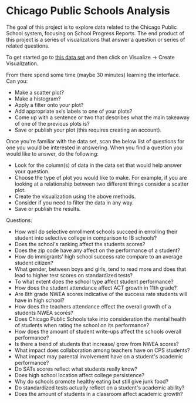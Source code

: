 # Chicago Public Schools Analysis

The goal of this project is to explore data related to the Chicago Public School system, focusing on School Progress Reports. The end product of this project is a series of visualizations that answer a question or series of related questions.

To get started go to [this data set](https://data.cityofchicago.org/Education/Chicago-Public-Schools-School-Progress-Reports-SY1/cp7s-7gxg) and then click on Visualize -> Create Visualization.

From there spend some time (maybe 30 minutes) learning the interface.
Can you:
* Make a scatter plot?
* Make a histogram?
* Apply a filter onto your plot?
* Add appropriate axis labels to one of your plots?
* Come up with a sentence or two that describes what the main takeaway of one of the previous plots is?
* Save or publish your plot (this requires creating an account).

Once you're familiar with the data set, scan the below list of questions for one you would be interested in answering.
When you find a question you would like to answer, do the following:
* Look for the column(s) of data in the data set that would help answer your question.
* Choose the type of plot you would like to make. For example, if you are looking at a relationship between two different things consider a scatter plot.
* Create the visualization using the above methods.
* Consider if you need to filter the data in any way.
* Save or publish the results.

Questions:
* How well do selective enrollment schools succeed in enrolling their student into selective college in comparison to IB schools?
* Does the school's ranking affect the students scores?
* Does the zip code have any affect on the performance of a student?
* How do immigrants’ high school success rate compare to an average student citizen?
* What gender, between boys and girls, tend to read more and does that lead to higher test scores on standardized tests?
* To what extent does the school type affect student performance?
* How does the student attendance affect ACT growth in 11th grade?
* Are 8th grade NWEA scores indicative of the success rate students will have in high school?
* How does the teachers attendance effect the overall growth of a students NWEA scores?
* Does Chicago Public Schools take into consideration the mental health of students when rating the school on its performance?
* How does the amount of student write-ups affect the schools overall performance?
* Is there a trend of students that increase/ grow from NWEA scores?
* What impact does collaboration among teachers have on CPS students?
* What impact may parental involvement have on a student's academic performance?
* Do SATs scores reflect what students really know?
* Does high school location affect college persistence?
* Why do schools promote healthy eating but still give junk food?
* Do standardized tests actually reflect on a student's academic ability?
* Does the amount of students in a classroom affect academic growth?
